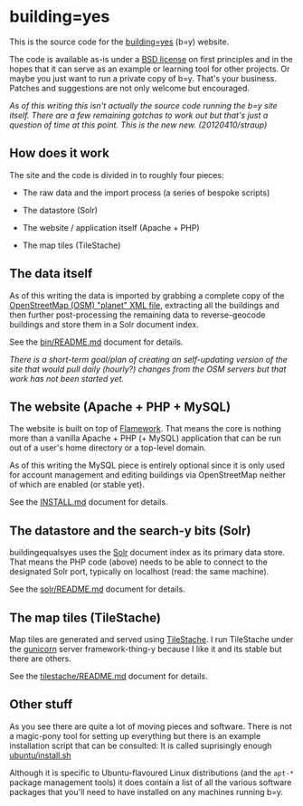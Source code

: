 building=yes
==

This is the source code for the [building=yes](http://buildingequalsyes.spum.org/) (b=y) website.

The code is available as-is under a [BSD license](https://github.com/straup/buildingequalsyes/blob/master/LICENSE) on first principles and in the hopes that it can serve as an example or learning tool for other projects. Or maybe you just want to run a private copy of b=y. That's your business. Patches and suggestions are not only welcome but encouraged.

_As of this writing this isn't actually the source code running the b=y site itself. There are a few remaining gotchas to work out but that's just a question of time at this point. This is the new new. (20120410/straup)_

How does it work
--

The site and the code is divided in to roughly four pieces:

* The raw data and the import process (a series of bespoke scripts)

* The datastore (Solr)

* The website / application itself (Apache + PHP)

* The map tiles (TileStache)

The data itself
--

As of this writing the data is imported by grabbing a complete copy of the [OpenStreetMap (OSM) "planet" XML file](https://wiki.openstreetmap.org/wiki/Planet.osm), extracting all the buildings and then further post-processing the remaining data to reverse-geocode buildings and store them in a Solr document index.

See the [bin/README.md](https://github.com/straup/buildingequalsyes/blob/master/bin/README.md) document for details.

_There is a short-term goal/plan of creating an self-updating version of the site that would pull daily (hourly?) changes from the OSM servers but that work has not been started yet._

The website (Apache + PHP + MySQL)
--

The website is built on top of [Flamework](https://github.com/exflickr/flamework). That means the core is nothing
more than a vanilla Apache + PHP (+ MySQL) application that can be run out of a
user's home directory or a top-level domain.

As of this writing the MySQL piece is entirely optional since it is only used
for account management and editing buildings via OpenStreetMap neither of which
are enabled (or stable yet).

See the [INSTALL.md](https://github.com/straup/buildingequalsyes/blob/master/INSTALL.md) document for details.

The datastore and the search-y bits (Solr)
--

buildingequalsyes uses the [Solr](https://lucene.apache.org/solr/) document index as its primary data
store. That means the PHP code (above) needs to be able to connect to the
designated Solr port, typically on localhost (read: the same machine).

See the [solr/README.md](https://github.com/straup/buildingequalsyes/blob/master/solr/README.md) document for details.

The map tiles (TileStache)
--

Map tiles are generated and served using [TileStache](http://www.tilestache.org/). I run TileStache under
the [gunicorn](http://www.gunicorn.org/) server framework-thing-y because I like it and its stable but
there are others.

See the [tilestache/README.md](https://github.com/straup/buildingequalsyes/blob/master/tilestache/README.md) document for details.

Other stuff
--

As you see there are quite a lot of moving pieces and software. There is not a magic-pony tool for setting up everything but there is an example installation script that can be consulted: It is called suprisingly enough [ubuntu/install.sh](https://github.com/straup/buildingequalsyes/blob/master/ubuntu/install.sh)

Although it is specific to Ubuntu-flavoured Linux distributions (and the `apt-*` package management tools) it does contain a list of all the various software packages that you'll need to have installed on any machines running b=y.
